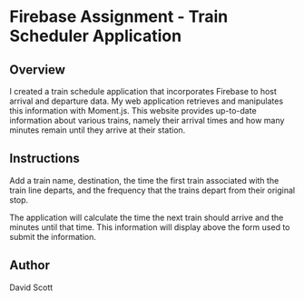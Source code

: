 # Firebase Assignment - Train Scheduler Application

## Overview

I created a train schedule application that incorporates Firebase to host arrival and departure data. My web application retrieves and manipulates this information with Moment.js. This website provides up-to-date information about various trains, namely their arrival times and how many minutes remain until they arrive at their station.

## Instructions

Add a train name, destination, the time the first train associated with the train line departs, and the frequency that the trains depart from their original stop.

The application will calculate the time the next train should arrive and the minutes until that time. This information will display above the form used to submit the information.

## Author

David Scott